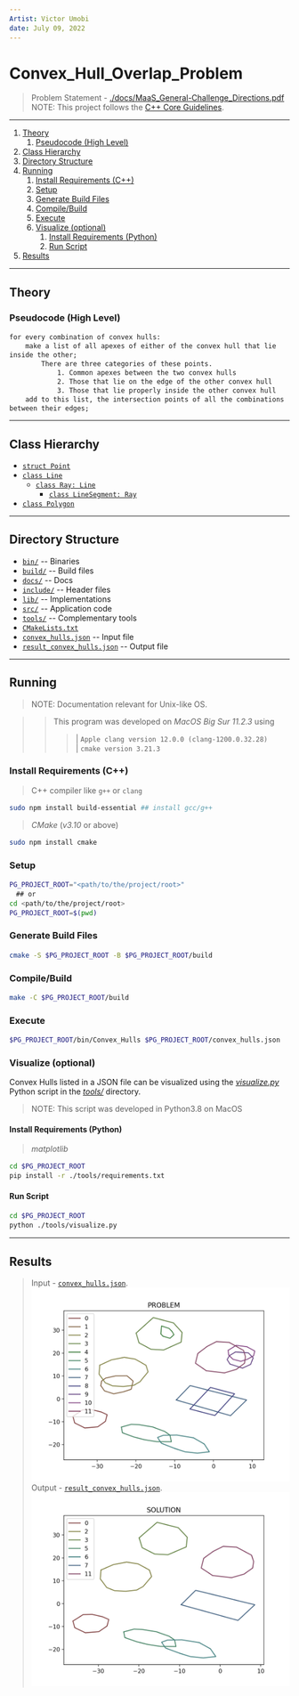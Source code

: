 ```yaml
---
Artist: Victor Umobi
date: July 09, 2022
---
```

# Convex_Hull_Overlap_Problem


> Problem Statement - [./docs/MaaS_General-Challenge_Directions.pdf](./docs/MaaS_General-Challenge_Directions.pdf)  
> NOTE: This project follows the [C++ Core Guidelines](http://isocpp.github.io/CppCoreGuidelines/CppCoreGuidelines).

---

1. [Theory](#theory)
   1. [Pseudocode (High Level)](#pseudocode-high-level)
2. [Class Hierarchy](#class-hierarchy)
3. [Directory Structure](#directory-structure)
4. [Running](#running)
   1. [Install Requirements (C++)](#install-requirements-c)
   2. [Setup](#setup)
   3. [Generate Build Files](#generate-build-files)
   4. [Compile/Build](#compilebuild)
   5. [Execute](#execute)
   6. [Visualize (optional)](#visualize-optional)
      1. [Install Requirements (Python)](#install-requirements-python)
      2. [Run Script](#run-script)
5. [Results](#results)

---

## Theory

### Pseudocode (High Level)

``` psuedocode
for every combination of convex hulls:
    make a list of all apexes of either of the convex hull that lie inside the other;
        There are three categories of these points.
            1. Common apexes between the two convex hulls
            2. Those that lie on the edge of the other convex hull
            3. Those that lie properly inside the other convex hull
    add to this list, the intersection points of all the combinations between their edges;
```

---

## Class Hierarchy

* [`struct Point`](./include/geometry/point.h)  
* [`class Line`](./include/geometry/line.h)  
  * [`class Ray: Line`](./include/geometry/ray.h)  
    * [`class LineSegment: Ray`](./include/geometry/line_segment.h)  
* [`class Polygon`](./include/geometry/polygon.h)  

---

## Directory Structure

* [`bin/`](./bin) -- Binaries
* [`build/`](./build) -- Build files
* [`docs/`](./docs) -- Docs
* [`include/`](./include) -- Header files
* [`lib/`](./lib) -- Implementations
* [`src/`](./src) -- Application code
* [`tools/`](./tools) -- Complementary tools
* [`CMakeLists.txt`](./CMakeLists.txt)
* [`convex_hulls.json`](./convex_hulls.json) -- Input file
* [`result_convex_hulls.json`](./result_convex_hulls.json) -- Output file

---

## Running

> NOTE: Documentation relevant for Unix-like OS.  

>> This program was developed on *MacOS Big Sur 11.2.3* using  
>>> | `Apple clang version 12.0.0 (clang-1200.0.32.28)`  
>>> | `cmake version 3.21.3`  

  
### Install Requirements (C++)

> C++ compiler like `g++` or `clang`  

``` sh
sudo npm install build-essential ## install gcc/g++
```

> *CMake* (*v3.10* or above)  

``` sh
sudo npm install cmake
```

### Setup

``` sh
PG_PROJECT_ROOT="<path/to/the/project/root>"
　## or
cd <path/to/the/project/root>
PG_PROJECT_ROOT=$(pwd)
```

### Generate Build Files

``` sh
cmake -S $PG_PROJECT_ROOT -B $PG_PROJECT_ROOT/build
```

### Compile/Build

``` sh
make -C $PG_PROJECT_ROOT/build
```

### Execute

``` sh
$PG_PROJECT_ROOT/bin/Convex_Hulls $PG_PROJECT_ROOT/convex_hulls.json
```

### Visualize (optional)

Convex Hulls listed in a JSON file can be visualized using the [*visualize.py*](./tools/visualize.py) Python script in the [*tools/*](./tools) directory.  

> NOTE: This script was developed in Python3.8 on MacOS

#### Install Requirements (Python)

> *matplotlib*

``` sh
cd $PG_PROJECT_ROOT
pip install -r ./tools/requirements.txt
```

#### Run Script

``` sh
cd $PG_PROJECT_ROOT
python ./tools/visualize.py
```

---

## Results

> Input - [`convex_hulls.json`](./convex_hulls.json).  
![*Input Convex Hulls*](./tools/visualize_convex_hulls.png)
> Output - [`result_convex_hulls.json`](./result_convex_hulls.json).  
![*Output Convex Hulls*](./tools/visualize_result_convex_hulls.png)
